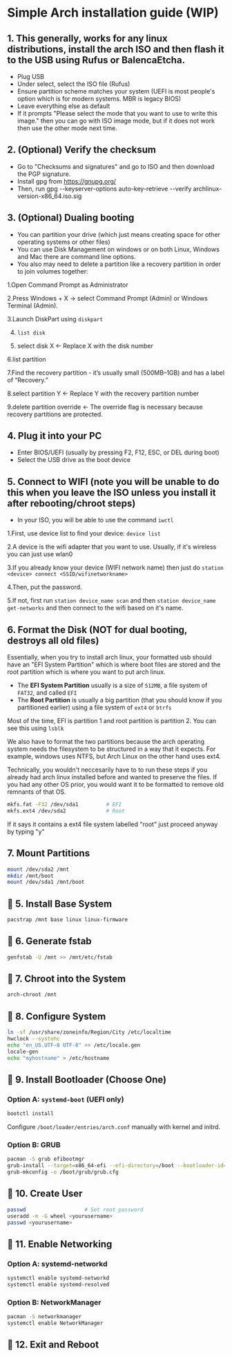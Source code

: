 # Simple Arch installation guide (WIP)
## 1. This generally, works for any linux distributions, install the arch ISO and then flash it to the USB using Rufus or BalencaEtcha.
   - Plug USB
   - Under select, select the ISO file (Rufus)
   - Ensure partition scheme matches your system (UEFI is most people's option which is for modern systems. MBR is legacy BIOS)
   - Leave everything else as default
   - If it prompts "Please select the mode that you want to use to write this image." then you can go with ISO image mode, but if it does not work then use the other mode next time.
## 2. (Optional) Verify the checksum
   - Go to "Checksums and signatures" and go to ISO and then download the PGP signature.
   - Install gpg from https://gnupg.org/
   - Then, run gpg --keyserver-options auto-key-retrieve --verify archlinux-version-x86_64.iso.sig
## 3. (Optional) Dualing booting
   - You can partition your drive (which just means creating space for other operating systems or other files)
   - You can use Disk Management on windows or on both Linux, Windows and Mac there are command line options.
   - You also may need to delete a partition like a recovery partition in order to join volumes together:

   1.Open Command Prompt as Administrator
   
   2.Press Windows + X → select Command Prompt (Admin) or Windows Terminal (Admin).
      
   3.Launch DiskPart using ```diskpart```
   
   4. ```list disk```
   
   5. select disk X   ← Replace X with the disk number
   
   6.list partition
   
   7.Find the recovery partition - it’s usually small (500MB–1GB) and has a label of “Recovery.”
   
   8.select partition Y   ← Replace Y with the recovery partition number
   
   9.delete partition override ← The override flag is necessary because recovery partitions are protected.

## 4. Plug it into your PC
   - Enter BIOS/UEFI (usually by pressing F2, F12, ESC, or DEL during boot)
   - Select the USB drive as the boot device
## 5. Connect to WIFI (note you will be unable to do this when you leave the ISO unless you install it after rebooting/chroot steps)
   - In your ISO, you will be able to use the command ```iwctl```
   
1.First, use device list to find your device: ```device list```

2.A device is the wifi adapter that you want to use. Usually, if it's wireless you can just use wlan0

3.If you already know your device (WIFI network name) then just do ```station <device> connect <SSID/wifinetworkname>```

4.Then, put the password.

5.If not, first run ```station device_name scan``` and then ```station device_name get-networks``` and then connect to the wifi based on it's name.

## 6. Format the Disk (NOT for dual booting, destroys all old files)
Essentially, when you try to install arch linux, your formatted usb should have an "EFI System Partition" which is where boot files are stored and the root partition which is where you want to put arch linux.
  - The **EFI System Partition** usually is a size of `512MB`, a file system of `FAT32`, and called `EFI`
  - The **Root Partition** is usually a big partition (that you should know if you partitioned earlier) using a file system of `ext4` or `btrfs`

Most of the time, EFI is partition 1 and root partition is partition 2. You can see this using ```lsblk```

We also have to format the two partitions because the arch operating system needs the filesystem to be structured in a way that it expects. For example, windows uses NTFS, but Arch Linux on the other hand uses ext4.

Technically, you wouldn't neccesarily have to to run these steps if you already had arch linux installed before and wanted to preserve the files. If you had any other OS prior, you would want it to be formatted to remove old remnants of that OS.
```bash
mkfs.fat -F32 /dev/sda1         # EFI
mkfs.ext4 /dev/sda2             # Root
```
If it says it contains a ext4 file system labelled "root" just proceed anyway by typing "y"

## 7. Mount Partitions
```bash
mount /dev/sda2 /mnt
mkdir /mnt/boot
mount /dev/sda1 /mnt/boot
```

## 🔸 5. Install Base System
```bash
pacstrap /mnt base linux linux-firmware
```

## 🔸 6. Generate fstab
```bash
genfstab -U /mnt >> /mnt/etc/fstab
```

## 🔸 7. Chroot into the System
```bash
arch-chroot /mnt
```

## 🔸 8. Configure System
```bash
ln -sf /usr/share/zoneinfo/Region/City /etc/localtime
hwclock --systohc
echo "en_US.UTF-8 UTF-8" >> /etc/locale.gen
locale-gen
echo "myhostname" > /etc/hostname
```

## 🔸 9. Install Bootloader (Choose One)

### Option A: `systemd-boot` (UEFI only)
```bash
bootctl install
```
Configure `/boot/loader/entries/arch.conf` manually with kernel and initrd.

### Option B: GRUB
```bash
pacman -S grub efibootmgr
grub-install --target=x86_64-efi --efi-directory=/boot --bootloader-id=GRUB
grub-mkconfig -o /boot/grub/grub.cfg
```

## 🔸 10. Create User
```bash
passwd                   # Set root password
useradd -m -G wheel <yourusername>
passwd <yourusername>
```

## 🔸 11. Enable Networking
### Option A: systemd-networkd
```bash
systemctl enable systemd-networkd
systemctl enable systemd-resolved
```

### Option B: NetworkManager
```bash
pacman -S networkmanager
systemctl enable NetworkManager
```

## 🔸 12. Exit and Reboot
